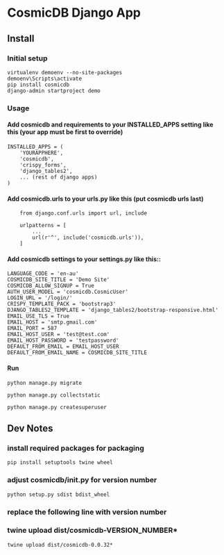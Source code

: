 
# CosmicDB Django App

## Install

### Initial setup
```
virtualenv demoenv --no-site-packages
demoenv\Scripts\activate
pip install cosmicdb
django-admin startproject demo
```

### Usage

#### Add cosmicdb and requirements to your INSTALLED_APPS setting like this (your app must be first to override)
```
INSTALLED_APPS = (
    'YOURAPPHERE',
    'cosmicdb',
    'crispy_forms',
    'django_tables2',
    ... (rest of django apps)
)
```

#### Add cosmicdb.urls to your urls.py like this (put cosmicdb urls last)
```
    from django.conf.urls import url, include

    urlpatterns = [
        ...
        url(r'^', include('cosmicdb.urls')),
    ]
```

#### Add cosmicdb settings to your settings.py like this::
```
LANGUAGE_CODE = 'en-au'
COSMICDB_SITE_TITLE = 'Demo Site'
COSMICDB_ALLOW_SIGNUP = True
AUTH_USER_MODEL = 'cosmicdb.CosmicUser'
LOGIN_URL = '/login/'
CRISPY_TEMPLATE_PACK = 'bootstrap3'
DJANGO_TABLES2_TEMPLATE = 'django_tables2/bootstrap-responsive.html'
EMAIL_USE_TLS = True
EMAIL_HOST = 'smtp.gmail.com'
EMAIL_PORT = 587
EMAIL_HOST_USER = 'test@test.com'
EMAIL_HOST_PASSWORD = 'testpassword'
DEFAULT_FROM_EMAIL = EMAIL_HOST_USER
DEFAULT_FROM_EMAIL_NAME = COSMICDB_SITE_TITLE
```

#### Run
```
python manage.py migrate

python manage.py collectstatic

python manage.py createsuperuser
```


## Dev Notes

### install required packages for packaging
```
pip install setuptools twine wheel
```

### adjust cosmicdb/__init__.py for version number
```
python setup.py sdist bdist_wheel
```
### replace the following line with version number
### twine upload dist/cosmicdb-VERSION_NUMBER*
```
twine upload dist/cosmicdb-0.0.32*
```
